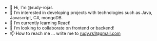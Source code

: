 - 👋 Hi, I’m @rudy-rojas
- 👀 I’m interested in developing projects with technologies such as Java, Javascript, C#, mongoDB.
- 🌱 I’m currently learning React!
- 💞️ I’m looking to collaborate on frontend or backend!
- 📫 How to reach me ... write me to <rudy.rs1@gmail.com>

<!---
rudy-rojas/rudy-rojas is a ✨ special ✨ repository because its `README.md` (this file) appears on your GitHub profile.
You can click the Preview link to take a look at your changes.
--->

